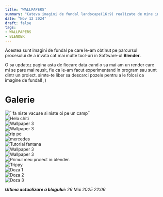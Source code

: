 ```yaml
---
title: "WALLPAPERS"
summary: "Cateva imagini de fundal landscape(16:9) realizate de mine in Blender."
date: "Nov 12 2024"
draft: false
tags:
- WALLPAPERS
- BLENDER
---
```

<body>
<p>Acestea sunt imagini de fundal pe care le-am obtinut pe parcursul procesului de a invata cat mai multe tool-uri in Software-ul <b>Blender.</b></p>
<p>O sa updatez pagina asta de fiecare data cand o sa mai am un render care mi se pare mai reusit, fie ca le-am facut experimentand in program sau sunt dintr un proiect. simte-te liber sa descarci pozele pentru a le folosi ca imagine de fundal! ;&#41; </p>
<p></p>
<p></p>



  <h1>Galerie</h1>
  <div class="galerie">
    <div class="poza">
    <img src="https://i.imgur.com/vhfaeC4.jpeg" alt="``fa niste vacuse si niste oi pe un camp``"></div>
    <div class="poza" >
    <img src="https://i.imgur.com/vDRigrD.jpeg" alt="Helo chiti">
    </div>
    <div class="poza">
    <img src="https://i.imgur.com/HIIDOMx.jpeg" alt="Wallpaper 3"></div>
     <div class="poza">
    <img src="https://i.imgur.com/lT6Kmoy.jpeg" alt="Wallpaper 3"></div>
    <div class="poza">
    <img src="https://i.imgur.com/vZ8OxYw.jpeg" alt="rip pc"></div>
     <div class="poza">
     <img src="https://i.imgur.com/sbSQrbB.jpeg" alt="mercedes"></div>
     <div class="poza">
     <img src="https://i.imgur.com/KEznOHK.jpeg" alt="Tutorial fantana"></div> 
     <div class="poza">
     <img src="https://i.imgur.com/c9hCEG8.jpeg" alt="Wallpaper 3"></div>
     <div class="poza">
     <img src="https://i.imgur.com/38JnBmX.jpeg" alt="Wallpaper 3"></div>
     <div class="poza">
     <img src="https://i.imgur.com/cwgcgIb.jpeg" alt="Primul meu proiect in blender."></div>
     <div class="poza">
     <img src="https://i.imgur.com/A6VqNqR.jpeg" alt="Trippy"></div>
     <div class="poza">
     <img src="https://i.imgur.com/JPveUUs.jpeg" alt="Doza 1"></div>
     <div class="poza">
     <img src="https://i.imgur.com/Nfazr0B.jpeg" alt="Doza 2"></div>
      <div class="poza">
     <img src="https://i.imgur.com/CbatoI9.jpeg" alt="Doza 3"></div>
  <!--       Adaugă mai multe imagini aici
     <div class="poza">
     <img src="/wallpaper/dumitrw.ro-.jpg" alt="Wallpaper 3"></div>
    -->
  </div>
</body>
<p><i><b>Ultima actualizare a blogului:</b> 26 Mai 2025   22:06 </i></p>
